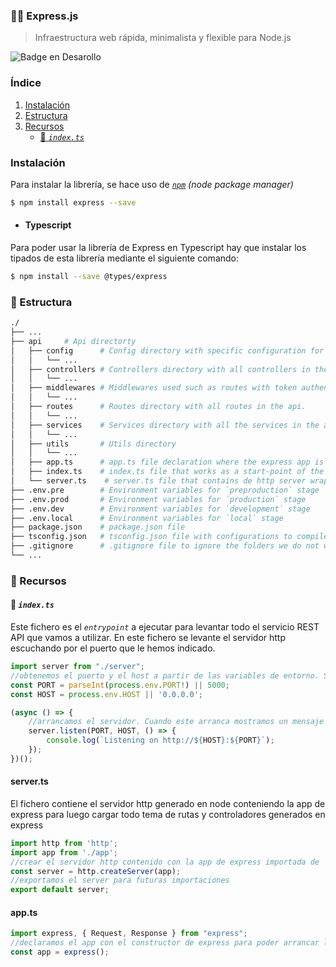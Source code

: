 ### 👨‍🏫 Express.js
> Infraestructura web rápida, minimalista y flexible para Node.js

![Badge en Desarollo](https://img.shields.io/badge/STATUS-EN%20DESAROLLO-green)

### Índice
1. [Instalación](#instalación)
2. [Estructura](#open_file_folder-estructura)
3. [Recursos](#paperclip-recursos)
    * [:page_facing_up: *`index.ts`*](#page_facing_up-index.ts)


### Instalación

Para instalar la librería, se hace uso de [*`npm`*](https://www.npmjs.com/) *(node package manager)*
```bash
$ npm install express --save
```

- #### Typescript

Para poder usar la librería de Express en Typescript hay que instalar los tipados de esta librería mediante el siguiente comando:
```bash
$ npm install --save @types/express
```

### :open_file_folder: Estructura

```bash
./
├── ...
├── api     # Api directorty
│   ├── config      # Config directory with specific configuration for the api
│   │   └── ...
│   ├── controllers # Controllers directory with all controllers in the api.
│   │   └── ...
│   ├── middlewares # Middlewares used such as routes with token authentication
│   │   └── ...
│   ├── routes      # Routes directory with all routes in the api.
│   │   └── ...
│   ├── services    # Services directory with all the services in the api.
│   │   └── ...
│   ├── utils       # Utils directory
│   │   └── ...
│   ├── app.ts      # app.ts file declaration where the express app is created
│   ├── index.ts    # index.ts file that works as a start-point of the app.
│   └── server.ts    # server.ts file that contains de http server wrapped with the express `app`
├── .env.pre        # Environment variables for `preproduction` stage
├── .env.prod       # Environment variables for `production` stage
├── .env.dev        # Environment variables for `development` stage
├── .env.local      # Environment variables for `local` stage
├── package.json    # package.json file
├── tsconfig.json   # tsconfig.json file with configurations to compile the .ts files into .js
├── .gitignore      # .gitignore file to ignore the folders we do not want to upload to github.
└── ...
```
### :paperclip: Recursos

#### :page_facing_up: *`index.ts`*

Este fichero es el *`entrypoint`* a ejecutar para levantar todo el servicio REST API que vamos a utilizar. En este fichero se levante el servidor http escuchando por el puerto que le hemos indicado.

```javascript
import server from "./server";
//obtenemos el puerto y el host a partir de las variables de entorno. Si estas no estan definidas, se obtiene por defecto el puerto 5000 y el host '0.0.0.0'
const PORT = parseInt(process.env.PORT!) || 5000;
const HOST = process.env.HOST || '0.0.0.0';

(async () => {
    //arrancamos el servidor. Cuando este arranca mostramos un mensaje por consola afirmando que ha arrancado de manera satisfactoria
    server.listen(PORT, HOST, () => {
        console.log(`Listening on http://${HOST}:${PORT}`);
    });
})();
```

#### server.ts

El fichero contiene el servidor http generado en node conteniendo la app de express para luego cargar todo tema de rutas y controladores generados en express

```javascript
import http from 'http';
import app from './app';
//crear el servidor http contenido con la app de express importada de 'app.ts'
const server = http.createServer(app);
//exportamos el server para futuras importaciones
export default server;
```

#### app.ts

```javascript
import express, { Request, Response } from "express";
//declaramos el app con el constructor de express para poder arrancar luego el servidor.
const app = express();

```